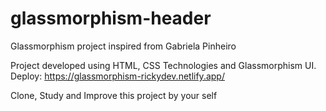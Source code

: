 # glassmorphism-header
Glassmorphism project inspired from Gabriela Pinheiro

Project developed using HTML, CSS Technologies and Glassmorphism UI.
Deploy: https://glassmorphism-rickydev.netlify.app/

Clone, Study and Improve this project by your self
